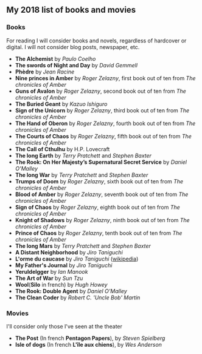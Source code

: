 ## My 2018 list of books and movies ##

### Books ###

For reading I will consider books and novels, regardless of hardcover or digital. I will not consider blog posts, newspaper, etc.

 - **The Alchemist** by *Paulo Coelho*
 - **The swords of Night and Day** by *David Gemmell*
 - **Phèdre** by *Jean Racine*
 - **Nine princes in Amber** by *Roger Zelazny*, first book out of ten from *The chronicles of Amber*
 - **Guns of Avalon** by *Roger Zelazny*, second book out of ten from *The chronicles of Amber*
 - **The Buried Geant** by *Kazuo Ishiguro*
 - **Sign of the Unicorn** by *Roger Zelazny*, third book out of ten from *The chronicles of Amber*
 - **The Hand of Oberon** by *Roger Zelazny*, fourth book out of ten from *The chronicles of Amber*
 - **The Courts of Chaos** by *Roger Zelazny*, fifth book out of ten from *The chronicles of Amber*
 - **The Call of Cthulhu** by H.P. Lovecraft
 - **The long Earth** by *Terry Pratchett* and *Stephen Baxter*
 - **The Rook: On Her Majesty’s Supernatural Secret Service** by *Daniel O'Malley*
 - **The long War** by *Terry Pratchett* and *Stephen Baxter*
 - **Trumps of Doom** by *Roger Zelazny*, sixth book out of ten from *The chronicles of Amber* 
 - **Blood of Amber** by *Roger Zelazny*, seventh book out of ten from *The chronicles of Amber* 
 - **Sign of Chaos** by *Roger Zelazny*, eighth book out of ten from *The chronicles of Amber* 
 - **Knight of Shadows** by *Roger Zelazny*, ninth book out of ten from *The chronicles of Amber* 
 - **Prince of Chaos** by *Roger Zelazny*, tenth book out of ten from *The chronicles of Amber* 
 - **The long Mars** by *Terry Pratchett* and *Stephen Baxter*
 - **A Distant Neighborhood** by *Jiro Taniguchi*
 - **L'orme du caucase** by *Jiro Taniguchi* ([wikipedia](https://fr.wikipedia.org/wiki/L%27Orme_du_Caucase))
 - **My Father's Journal**  by *Jiro Taniguchi*
 - **Yeruldelgger** by *Ian Manook*
 - **The Art of War** by *Sun Tzu*
 - **Wool**(**Silo** in french) by *Hugh Howey*
 - **The Rook: Double Agent** by *Daniel O'Malley*
 - **The Clean Coder** by *Robert C. 'Uncle Bob' Martin*


### Movies ###

I'll consider only those I've seen at the theater

 - **The Post** (In french **Pentagon Papers**), by *Steven Spielberg*
 - **Isle of dogs** (In french **L'île aux chiens**), by *Wes Anderson*
